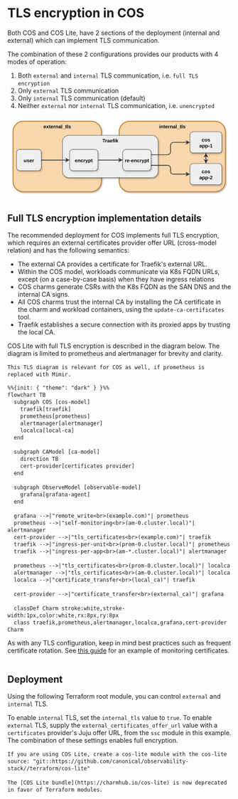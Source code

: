 # TLS encryption in COS

Both COS and COS Lite, have 2 sections of the deployment (internal and external) which can implement TLS communication.

The combination of these 2 configurations provides our products with 4 modes of operation:
1. Both `external` and `internal` TLS communication, i.e. `full TLS encryption`
2. Only `external` TLS communication
3. Only `internal` TLS communication (default)
4. Neither `external` nor `internal` TLS communication, i.e. `unencrypted`

![high-level-tls.png](assets/high-level-tls.png)

<!-- Edit this diagram here:
https://app.diagrams.net/?dark=auto#R%3Cmxfile%3E%3Cdiagram%20name%3D%22Page-1%22%20id%3D%2297916047-d0de-89f5-080d-49f4d83e522f%22%3E7VnbctowEP0aHunYFjb2YwJJ0zadaYdMA08dxRZGQViukLn06yvj9Q0ZQkshlzYv8a5Wa%2BmcPbqYFurNVu8FjiefeUBYyzKCVQv1W5ZldixH%2FUs968zjeF7mCAUNIKh0DOhPAk4DvAkNyLwWKDlnksZ1p8%2BjiPiy5sNC8GU9bMxZ%2Fa0xDonmGPiY5d53dum%2Fp4GcgN90vLLhhtBwAi93rW7W8ID9aSh4EsEbIx6RrGWG8zQwy%2FkEB3xZcaGrFuoJzmX2NFv1CEuBzTHL%2Bl3vaC2mIkgkD%2BkwDOjHy%2Ftpp538ENPB5fDD8iZo5xQsMEsADbKSRESYfZdsDiOX6xyqzVRJmtFsoctiSqkx5pEcQGRhZ1ybHWUviJBUgX7BaBgpp%2BRxmkIKPi1At9J%2BlLEeZ1xs3ojGOOhiv4istDx0HNtIM8MUVH6y2gmOWUCu6pjwGZFirUKgA%2BoAEFDCpgf2siwHywbfpFIJlgFODEUYFrlLLtQD0PEb1HgaMzT6B5lxDmAGGadi5vHavGuPXPcWffsUfyV9HLaXbdvRqLkTmIzp9PSsbHFANn9NHCAHeSgoONAAb6BlJwcdt86BAlxXR7eBA9M6lTqQBjUJ1KIOJhdywkOutHJVei%2FrZJQxtzyFduN8JFKugQWcSK5cEzlj0KoQFOuhMozcGKWG2j7A7K%2Bqjf01WLqU%2FEQsNiMxjuA0nfF%2BVSmAeCJ8iLJgb8UiJBCFmnkXhGFJF%2FXsTRxC1y9crU2VerHq9VKsrnmKbAjQa6sSimEcVByWJsVkTsTf1OGzKA7ZW4rr6oprEpxzKr11nkVvKyqHleeK2pRVii01cq29co0iXaPNe5B9pHIPrQakHxAjX6xj%2Beo1ZhtPa8w9p8a6L0dj1psW2R5F1aXXSNO5lNf4cvfl1Ej3f43spMk5U43sHWVlzRak%2FVaWbeeAo9FZl20dbZ%2Br%2B7kqAWSmFYvjuG2%2BBNiPuoe7W%2Ffw4rtWBXbvnLDrl3AdduvNwY7MZ4bd1Ev5jDtQefofVfecJzagcs8Z5fn%2BfAOaq8VfXqSfnZXDZ3g%2Bp37uvqYsH%2FG59ql92jj5Uab5%2Bu9uH6w9u54iG792%2FdcSeeaOpf7o7wjKLL%2B8Z%2BHlbxvo6hc%3D%3C%2Fdiagram%3E%3C%2Fmxfile%3E
-->

## Full TLS encryption implementation details

The recommended deployment for COS implements full TLS encryption, which requires an external certificates provider offer URL (cross-model relation) and has the following semantics:

- The external CA provides a certificate for Traefik's external URL.
- Within the COS model, workloads communicate via K8s FQDN URLs, except (on a case-by-case basis) when they have ingress relations
- COS charms generate CSRs with the K8s FQDN as the SAN DNS and the internal CA signs.
- All COS charms trust the internal CA by installing the CA certificate in the charm and workload containers, using the `update-ca-certificates` tool.
- Traefik establishes a secure connection with its proxied apps by trusting the local CA.

COS Lite with full TLS encryption is described in the diagram below. The diagram is limited to prometheus and alertmanager for brevity and clarity.

```{note}
This TLS diagram is relevant for COS as well, if prometheus is replaced with Mimir.
```

```{mermaid}
%%{init: { "theme": "dark" } }%%
flowchart TB
  subgraph COS [cos-model]
    traefik[traefik]
    prometheus[prometheus]
    alertmanager[alertmanager]
    localca[local-ca]
  end

  subgraph CAModel [ca-model]
    direction TB
    cert-provider[certificates provider]
  end

  subgraph ObserveModel [observable-model]
    grafana[grafana-agent]
  end

  grafana -->|"remote_write<br>(example.com)"| prometheus
  prometheus -->|"self-monitoring<br>(am-0.cluster.local)"| alertmanager
  cert-provider -->|"tls_certificates<br>(example.com)"| traefik
  traefik -->|"ingress-per-unit<br>(prom-0.cluster.local)"| prometheus
  traefik -->|"ingress-per-app<br>(am-*.cluster.local)"| alertmanager

  prometheus -->|"tls_certificates<br>(prom-0.cluster.local)"| localca
  alertmanager -->|"tls_certificates<br>(am-0.cluster.local)"| localca
  localca -->|"certificate_transfer<br>(local_ca)"| traefik

  cert-provider -->|"certificate_transfer<br>(external_ca)"| grafana

  classDef Charm stroke:white,stroke-width:1px,color:white,rx:8px,ry:8px
  class traefik,prometheus,alertmanager,localca,grafana,cert-provider Charm
```

As with any TLS configuration, keep in mind best practices such as frequent certificate rotation. See [this guide](https://charmhub.io/blackbox-exporter-k8s/docs/monitor-ssl-certificates) for an example of monitoring certificates.

```{warning} currently there is a [known issue](https://github.com/canonical/operator/issues/970) due to which some COS relations are limited to in-cluster relations only.
```

## Deployment

Using the following Terraform root module, you can control `external` and `internal` TLS. 

To enable `internal` TLS, set the `internal_tls` value to `true`. To enable `external` TLS, supply the `external_certificates_offer_url` value with a `certificates` provider's Juju offer URL, from the `ssc` module in this example. The combination of these settings enables full encryption.

```{Note}
If you are using COS Lite, create a cos-lite module with the cos-lite source: "git::https://github.com/canonical/observability-stack//terraform/cos-lite"

The [COS Lite bundle](https://charmhub.io/cos-lite) is now deprecated in favor of Terraform modules.
```

```{literalinclude} /how-to/cos-tls.tf
```

